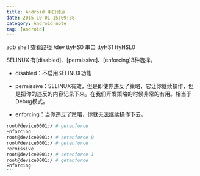 ```yaml
---
title: Android 串口结点
date: 2015-10-01 15:09:38
category: Android_note
tag: [Android]
---
```


adb shell 查看路径 /dev ttyHS0  串口 ttyHS1 ttyHSL0

SELINUX 有[disabled]、[permissive]、[enforcing]3种选择。

* disabled：不启用SELINUX功能

* permissive：SELINUX有效，但是即使你违反了策略，它让你继续操作，但是把你的违反的内容记录下来。在我们开发策略的时候非常的有用。相当于Debug模式。

* enforcing：当你违反了策略，你就无法继续操作下去。

````bash
root@device0001:/ # getenforce
Enforcing
root@device0001:/ # setenforce 0
root@device0001:/ # getenforce
Permissive
root@device0001:/ # setenforce 1
root@device0001:/ # getenforce
Enforcing
```
